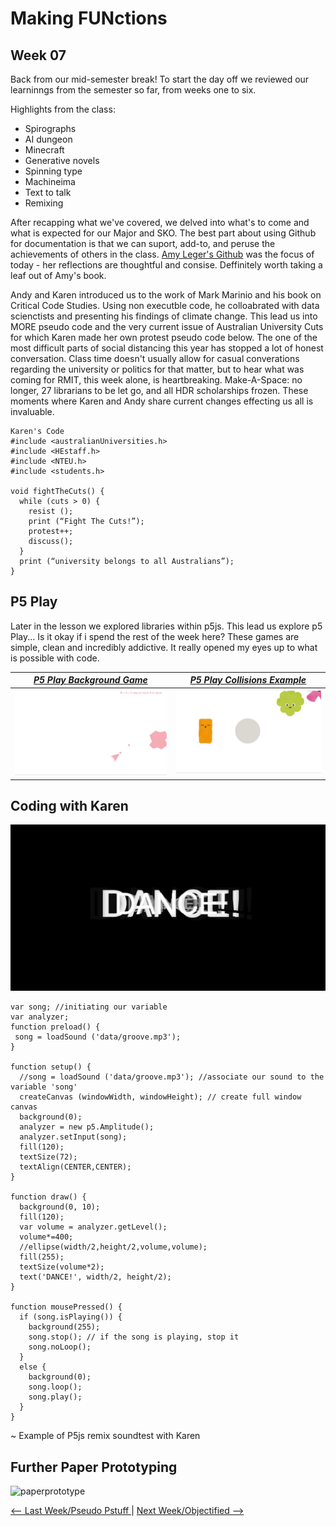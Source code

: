 # Making FUNctions 

## Week 07 

Back from our mid-semester break! To start the day off we reviewed our learninngs from the semester so far, from weeks one to six. 

Highlights from the class: 
- Spirographs 
- AI dungeon 
- Minecraft 
- Generative novels 
- Spinning type 
- Machineima  
- Text to talk
- Remixing 

After recapping what we've covered, we delved into what's to come and what is expected for our Major and SKO. The best part about using Github for documentation is that we can suport, add-to, and peruse the achievements of others in the class. [Amy Leger's Github](https://astlcreations.github.io/codewords-codes-words/) was the focus of today - her reflections are thoughtful and consise. Deffinitely worth taking a leaf out of Amy's book. 

Andy and Karen introduced us to the work of Mark Marinio and his book on Critical Code Studies. Using non executble code, he colloabrated with data scienctists and presenting his findings of climate change. This lead us into MORE pseudo code and the very current issue of Australian University Cuts for which Karen made her own protest pseudo code below. The one of the most difficult parts of social distancing this year has stopped a lot of honest conversation. Class time doesn't usually allow for casual converations regarding the university or politics for that matter, but to hear what was coming for RMIT, this week alone, is heartbreaking. Make-A-Space: no longer, 27 librarians to be let go, and all HDR scholarships frozen. These moments where Karen and Andy share current changes effecting us all is invaluable. 

```
Karen's Code
#include <australianUniversities.h>
#include <HEstaff.h>
#include <NTEU.h>
#include <students.h> 

void fightTheCuts() {
  while (cuts > 0) {
    resist ();
    print (“Fight The Cuts!”);
    protest++; 
    discuss();
  }
  print (“university belongs to all Australians”);
} 
```

## P5 Play

Later in the lesson we explored libraries within p5js. This lead us explore p5 Play... Is it okay if i spend the rest of the week here? These games are simple, clean and incredibly addictive. It really opened my eyes up to what is possible with code. 

[*P5 Play Background Game*](https://molleindustria.github.io/p5.play/) | [*P5 Play Collisions Example*](https://molleindustria.github.io/p5.play/examples/index.html?fileName=collisions.js)
:-------------------------:|:-------------------------: 
![](p5play.gif) | ![](p5playanimations.gif)

## Coding with Karen 

![](dance.jpg)

```
var song; //initiating our variable
var analyzer;
function preload() {
 song = loadSound ('data/groove.mp3'); 
}

function setup() {
  //song = loadSound ('data/groove.mp3'); //associate our sound to the variable 'song'
  createCanvas (windowWidth, windowHeight); // create full window canvas
  background(0);
  analyzer = new p5.Amplitude();
  analyzer.setInput(song);
  fill(120);
  textSize(72);
  textAlign(CENTER,CENTER);
}

function draw() {
  background(0, 10);
  fill(120);
  var volume = analyzer.getLevel();
  volume*=400;
  //ellipse(width/2,height/2,volume,volume);
  fill(255);
  textSize(volume*2);
  text('DANCE!', width/2, height/2);
}

function mousePressed() {
  if (song.isPlaying()) {
    background(255);
    song.stop(); // if the song is playing, stop it
    song.noLoop();
  }
  else {
    background(0);
    song.loop();
    song.play();
  }
}
```
~ Example of P5js remix soundtest with Karen 

## Further Paper Prototyping

![paperprototype](pp.gif) 

<a href='https://bridieotoole.github.io/codewords/week_06/'> <-- Last Week/Pseudo Pstuff </a> | <a href='https://bridieotoole.github.io/codewords/week_08/'> Next Week/Objectified --> </a>
  
